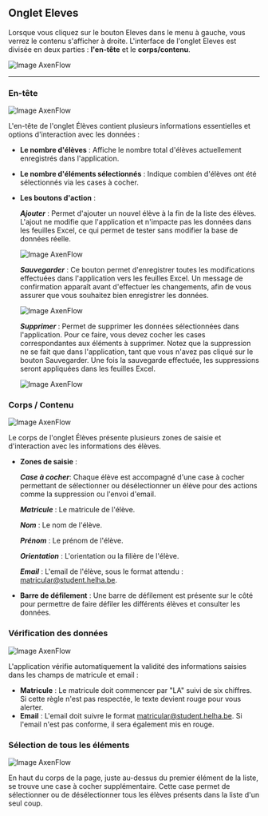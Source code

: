 ## **Onglet Eleves**
Lorsque vous cliquez sur le bouton Eleves dans le menu à gauche, vous verrez le contenu s'afficher à droite. L'interface de l'onglet Eleves est divisée en deux parties : **l'en-tête** et le **corps/contenu**.

![Image AxenFlow](Image/050.png)


---

### **En-tête**
![Image AxenFlow](Image/051.png)

L'en-tête de l'onglet Élèves contient plusieurs informations essentielles et options d'interaction avec les données :

- **Le nombre d'élèves** : Affiche le nombre total d'élèves actuellement enregistrés dans l'application.
- **Le nombre d'éléments sélectionnés** : Indique combien d'élèves ont été sélectionnés via les cases à cocher.
- **Les boutons d'action** :

  ***Ajouter*** : Permet d'ajouter un nouvel élève à la fin de la liste des élèves. L'ajout ne modifie que l'application et n'impacte pas les données dans les feuilles Excel, ce qui permet de tester sans modifier la base de données réelle.

  ![Image AxenFlow](Image/052.png)


  ***Sauvegarder*** : Ce bouton permet d'enregistrer toutes les modifications effectuées dans l'application vers les feuilles Excel. Un message de confirmation apparaît avant d'effectuer les changements, afin de vous assurer que vous souhaitez bien enregistrer les données.

  ![Image AxenFlow](Image/053.png)


  ***Supprimer*** : Permet de supprimer les données sélectionnées dans l'application. Pour ce faire, vous devez cocher les cases correspondantes aux éléments à supprimer. Notez que la suppression ne se fait que dans l'application, tant que vous n'avez pas cliqué sur le bouton Sauvegarder. Une fois la sauvegarde effectuée, les suppressions seront appliquées dans les feuilles Excel.

  ![Image AxenFlow](Image/054.png)


### **Corps / Contenu**
![Image AxenFlow](Image/029.png)

Le corps de l'onglet Élèves présente plusieurs zones de saisie et d'interaction avec les informations des élèves.

- **Zones de saisie** :

  ***Case à cocher***: Chaque élève est accompagné d'une case à cocher permettant de sélectionner ou désélectionner un élève pour des actions comme la suppression ou l'envoi d'email.

  ***Matricule*** : Le matricule de l'élève.

  ***Nom*** : Le nom de l'élève.

  ***Prénom*** : Le prénom de l'élève.

  ***Orientation*** : L'orientation ou la filière de l'élève.

  ***Email*** : L'email de l'élève, sous le format attendu : [matricular@student.helha.be](mailto:matricule@student.helha.be).

- **Barre de défilement** : Une barre de défilement est présente sur le côté pour permettre de faire défiler les différents élèves et consulter les données.

### **Vérification des données** 

![Image AxenFlow](Image/030.png)

L'application vérifie automatiquement la validité des informations saisies dans les champs de matricule et email :

- **Matricule** : Le matricule doit commencer par "LA" suivi de six chiffres. Si cette règle n'est pas respectée, le texte devient rouge pour vous alerter.
- **Email** : L'email doit suivre le format [matricular@student.helha.be](mailto:matricule@student.helha.be). Si l'email n'est pas conforme, il sera également mis en rouge.


### **Sélection de tous les éléments**

![Image AxenFlow](Image/031.png)

En haut du corps de la page, juste au-dessus du premier élément de la liste, se trouve une case à cocher supplémentaire. Cette case permet de sélectionner ou de désélectionner tous les élèves présents dans la liste d'un seul coup.
